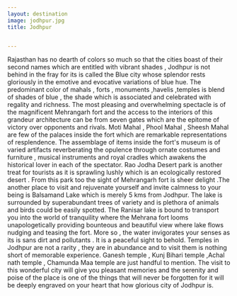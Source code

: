 ```yaml
---
layout: destination
image: jodhpur.jpg
title: Jodhpur


---
```

Rajasthan has no dearth of colors so much so that the cities boast of their second names which are entitled with vibrant shades , Jodhpur is not behind in the fray for its is called the Blue city whose splendor rests gloriously in the emotive and evocative variations of blue hue. The predominant color of mahals , forts , monuments ,havelis ,temples is blend of shades of blue ,  the shade which is associated and celebrated with regality and richness. The most pleasing and overwhelming spectacle is of the magnificent Mehrangarh fort and the access to the interiors of this grandeur architecture can be from seven gates which are the epitome of victory over opponents and rivals. Moti Mahal , Phool Mahal , Sheesh Mahal are few of the palaces inside the fort which are remarkable representations of resplendence. The assemblage of items inside the fort's museum is of varied artifacts reverberating the opulence through ornate costumes and furniture , musical instruments and royal cradles which awakens the historical lover in each of the spectator.
Rao Jodha Desert park is another treat for tourists as it is sprawling lushly which is an ecologically restored desert . From this park too the sight of Mehrangarh fort is sheer delight .The another place to visit and rejuvenate yourself and invite calmness to your being is Balsamand Lake which is merely 5 kms from Jodhpur. The lake is surrounded by superabundant trees of variety and is plethora of animals and birds could be easily spotted. The Ranisar lake is bound to transport you into the world of tranquility where the Mehrana fort looms unapologetically providing bounteous and beautiful view where lake flows nudging and teasing the fort. More so , the water invigorates your senses as its is sans dirt and pollutants . It is a peaceful sight to behold. Temples in Jodhpur are not a rarity , they are in abundance and to visit them is nothing short of memorable experience.
Ganesh temple , Kunj Bihari temple ,Achal nath  temple , Chamunda Maa temple are just handful to mention. The visit to this wonderful city will give you pleasant memories and the serenity and poise of the place is one of the things that will never be forgotten for it will be deeply engraved on your heart that how glorious city of Jodhpur is.
